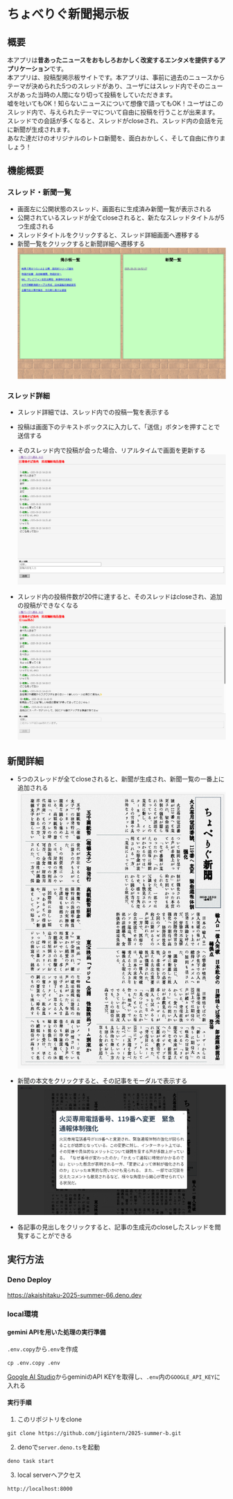 # ちょべりぐ新聞掲示板

## 概要
本アプリは**昔あったニュースをおもしろおかしく改変するエンタメを提供するアプリケーション**です。\
本アプリは、投稿型掲示板サイトです。本アプリは、事前に過去のニュースからテーマが決められた5つのスレッドがあり、ユーザにはスレッド内でそのニュースがあった当時の人間になり切って投稿をしていただきます。\
嘘を吐いてもOK！知らないニュースについて想像で語ってもOK！ユーザはこのスレッド内で、与えられたテーマについて自由に投稿を行うことが出来ます。
スレッドでの会話が多くなると、スレッドがcloseされ、スレッド内の会話を元に新聞が生成されます。\
あなた達だけのオリジナルのレトロ新聞を、面白おかしく、そして自由に作りましょう！

## 機能概要

### スレッド・新聞一覧
- 画面左に公開状態のスレッド、画面右に生成済み新聞一覧が表示される
- 公開されているスレッドが全てcloseされると、新たなスレッドタイトルが5つ生成される
- スレッドタイトルをクリックすると、スレッド詳細画面へ遷移する
- 新聞一覧をクリックすると新聞詳細へ遷移する
![スレッド・新聞一覧](images/thread_newspaper_list.png)

### スレッド詳細
- スレッド詳細では、スレッド内での投稿一覧を表示する
- 投稿は画面下のテキストボックスに入力して、「送信」ボタンを押すことで送信する
- そのスレッド内で投稿が会った場合、リアルタイムで画面を更新する
![スレッド詳細画面](images/thread.png)

- スレッド内の投稿件数が20件に達すると、そのスレッドはcloseされ、追加の投稿ができなくなる
![close済スレッド詳細画面](images/close_thread.png)

## 新聞詳細
- 5つのスレッドが全てcloseされると、新聞が生成され、新聞一覧の一番上に追加される
![新聞詳細画面](images/newspaper.png)

- 新聞の本文をクリックすると、その記事をモーダルで表示する
![新聞モーダル](images/newspaper_modal.png)

- 各記事の見出しをクリックすると、記事の生成元のcloseしたスレッドを閲覧することができる

## 実行方法
### Deno Deploy
https://akaishitaku-2025-summer-66.deno.dev

### local環境

#### gemini APIを用いた処理の実行準備
`.env.copy`から`.env`を作成
```shell
cp .env.copy .env
```
[Google AI Studio](https://aistudio.google.com/apikey?hl=ja)からgeminiのAPI KEYを取得し、`.env`内の`GOOGLE_API_KEY`に入れる

#### 実行手順
1. このリポジトリをclone
```shell
git clone https://github.com/jigintern/2025-summer-b.git
```

2. denoで`server.deno.ts`を起動
```shell
deno task start
```

3. local serverへアクセス
```
http://localhost:8000
```
